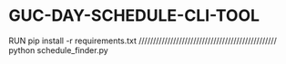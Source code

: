 # GUC-DAY-SCHEDULE-CLI-TOOL
RUN pip install -r requirements.txt
////////////////////////////////////////////////
python schedule_finder.py
